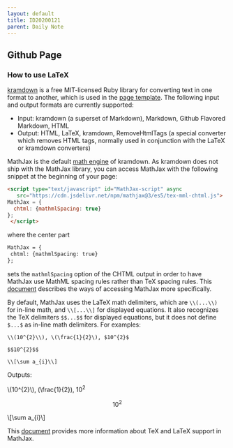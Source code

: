 ```yaml
---
layout: default
title: ID20200121
parent: Daily Note
---
```


<script type="text/javascript" id="MathJax-script" async
   src="https://cdn.jsdelivr.net/npm/mathjax@3/es5/tex-mml-chtml.js">
MathJax = {
  chtml: {mathmlSpacing: true}
};
 </script>

## Github Page

### How to use LaTeX

[kramdown](https://kramdown.gettalong.org/index.html) is a free MIT-licensed Ruby library for converting text in one format to another, which is used in the [page template](https://github.com/pmarsceill/just-the-docs). The following input and output formats are currently supported:
* Input: kramdown (a superset of Markdown), Markdown, Github Flavored Markdown, HTML
* Output: HTML, LaTeX, kramdown, RemoveHtmlTags (a special converter which removes HTML tags, normally used in conjunction with the LaTeX or kramdown converters)

MathJax is the default [math engine](https://kramdown.gettalong.org/math_engine/mathjax.html) of kramdown. As kramdown does not ship with the MathJax library,  you can access MathJax with the following snippet at the beginning of your page:
```html
<script type="text/javascript" id="MathJax-script" async
   src="https://cdn.jsdelivr.net/npm/mathjax@3/es5/tex-mml-chtml.js">
MathJax = {
  chtml: {mathmlSpacing: true}
};
 </script>
 ```
 where the center part
 ```html
 MathJax = {
  chtml: {mathmlSpacing: true}
};
```
sets the ```mathmlSpacing``` option of the CHTML output in order to have MathJax use MathML spacing rules rather than TeX spacing rules. This [document](http://docs.mathjax.org/en/latest/web/start.html) describes the ways of accessing MathJax more specifically.

By default, MathJax uses the LaTeX math delimiters, which are ```\\(...\\)``` for in-line math, and ```\\[...\\]``` for displayed equations. It also recognizes the TeX delimiters ```$$...$$``` for displayed equations, but it does not define ```$...$``` as in-line math delimiters. For examples:

```\\(10^{2}\\), \(\frac{1}{2}\), $10^{2}$```
```
$$10^{2}$$
```
```
\\[\sum a_{i}\\]
```

Outputs:

\\(10^{2}\\), \(\frac{1}{2}\), $10^{2}$

$$10^{2}$$

\\[\sum a_{i}\\]

This [document](http://docs.mathjax.org/en/latest/input/tex/index.html) provides more information about TeX and LaTeX support in MathJax.
 
